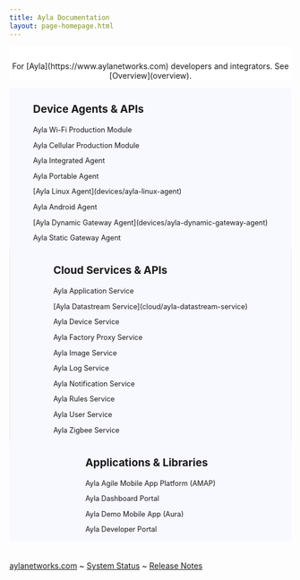 ```yaml
---
title: Ayla Documentation
layout: page-homepage.html
---
```


<div class="row">
  <div class="col-md-12" style="background:white;padding-top:12px;">
    <p style="text-align: center;">For [Ayla](https://www.aylanetworks.com) developers and integrators. See [Overview](overview).</p>
  </div>
</div>

<div class="row">
  <div class="col-md-4" style="background:ghostwhite; text-align: center;">
    <div style="font-size: 90%; display: inline-block; text-align: left;">
      <h2 style="margin-bottom: 18px">Device Agents & APIs</h2>
      <p>Ayla Wi-Fi Production Module</p>
      <p>Ayla Cellular Production Module</p>
      <p>Ayla Integrated Agent</p>
      <p>Ayla Portable Agent</p>
      <p>[Ayla Linux Agent](devices/ayla-linux-agent)</a></p>
      <p>Ayla Android Agent</p>
      <p>[Ayla Dynamic Gateway Agent](devices/ayla-dynamic-gateway-agent)</a></p>
      <p>Ayla Static Gateway Agent</p>
    </div>
  </div>
  <div class="col-md-4" style="background:ghostwhite;border-left:1px solid #e6e6ff;border-right:1px solid #e6e6ff;text-align: center;">
    <div style="font-size: 90%; display: inline-block; text-align: left;">
      <h2 style="margin-bottom: 18px">Cloud Services & APIs</h2>
      <p>Ayla Application Service</p>
      <p>[Ayla Datastream Service](cloud/ayla-datastream-service)</p>
      <p>Ayla Device Service</p>
      <p>Ayla Factory Proxy Service</p>
      <p>Ayla Image Service</p>
      <p>Ayla Log Service</p>
      <p>Ayla Notification Service</p>
      <p>Ayla Rules Service</p>
      <p>Ayla User Service</p>
      <p>Ayla Zigbee Service</p>
    </div>
  </div>
  <div class="col-md-4" style="background:ghostwhite; text-align: center;">
    <div style="font-size: 90%; display: inline-block; text-align: left;">
      <h2 style="margin-bottom: 18px">Applications & Libraries</h2>
      <p>Ayla Agile Mobile App Platform (AMAP)</p>
      <p>Ayla Dashboard Portal</p>
      <p>Ayla Demo Mobile App (Aura)</p>
      <p>Ayla Developer Portal</p>
    </div>
  </div>
</div>

<div class="row" style="margin-top:36px;">
<div class="col-12 text-center">
<span class="last-updated"><a href="https://www.aylanetworks.com" target="_blank">aylanetworks.com</a></span>
<span>~</span>
<span class="last-updated"><a href="system-status">System Status</a></span>
<span>~</span>
<span class="last-updated"><a href="release-notes">Release Notes</a></span>
<!--<span>~</span>
<span class="last-updated"><a href="labs">Ayla Labs</a></span>-->
</div>
</div>
